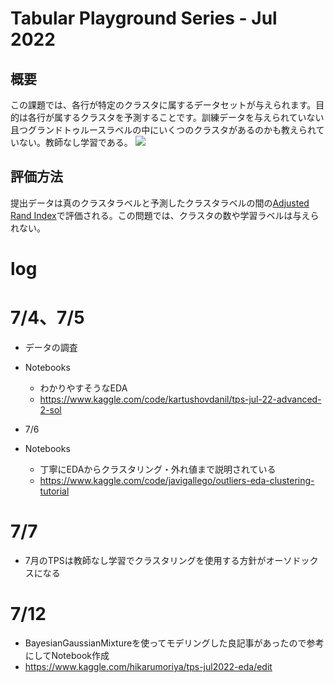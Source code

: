 # Tabular Playground Series - Jul 2022
## 概要
この課題では、各行が特定のクラスタに属するデータセットが与えられます。目的は各行が属するクラスタを予測することです。訓練データを与えられていない且つグランドトゥルースラベルの中にいくつのクラスタがあるのかも教えられていない。教師なし学習である。
![](2022-07-03-21-29-20.png)

## 評価方法
提出データは真のクラスタラベルと予測したクラスタラベルの間の[Adjusted Rand Index](https://en.wikipedia.org/wiki/Rand_index)で評価される。この問題では、クラスタの数や学習ラベルは与えられない。

# log

# 7/4、7/5
* データの調査
* Notebooks
    * わかりやすそうなEDA
    * https://www.kaggle.com/code/kartushovdanil/tps-jul-22-advanced-2-sol

* 7/6
* Notebooks
    * 丁寧にEDAからクラスタリング・外れ値まで説明されている
    * https://www.kaggle.com/code/javigallego/outliers-eda-clustering-tutorial

# 7/7
* 7月のTPSは教師なし学習でクラスタリングを使用する方針がオーソドックスになる

# 7/12
* BayesianGaussianMixtureを使ってモデリングした良記事があったので参考にしてNotebook作成
* https://www.kaggle.com/hikarumoriya/tps-jul2022-eda/edit